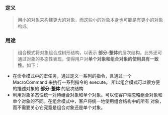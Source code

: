 ### 定义
> 用小的对象来构建更大的对象，而这些小的对象本身也可能是有更小的对象构成。

### 用途
> 组合模式将对象组合成树形结构，以表示 **部分-整体**的层次结构。此外还可通过对象的多态性表现，使得用户对**单个对象和组合对象的使用具有一致性**。如下：

- 在命令模式中的宏任务，通过定义一系列的指令，且通过一个 MacroCommand 来执行一系列指令的 execute。 所以组合模式可以很方便的描述对象的 **部分-整体** 的层次结构
- 利用对象多态性统一对待组合对象和单个对象。可以使客户端忽略组合对象和单个对象的不同。在组合模式中，客户将统一地使用组合结构中的所有
对象，而不需要关心它究竟是组合对象还是单个对象。
